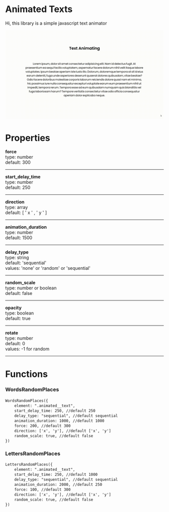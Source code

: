 
# Animated Texts

  

Hi, this library is a simple javascript text animator

![](text_animated.gif)
  
# Properties
**force**
<br>
type: number
<br>
default: 300

---

**start_delay_time**
<br>
type: number
<br>
default: 250

---

**direction**
<br>
type: array
<br>
default: [ ' x ' , ' y ' ]

---

**animation_duration**
<br>
type: number
<br>
default: 1500

---

**delay_type**
<br>
type: string
<br>
default: 'sequential'
<br>
values: 'none' or 'random' or 'sequential'

---

**random_scale**
<br>
type: number or boolean
<br>
default: false

---

**opacity**
<br>
type: boolean
<br>
default: true

---
**rotate**
<br>
type: number
<br>
default: 0
<br>
values: -1 for random

---

# Functions

  

### WordsRandomPlaces

  

```
WordsRandomPlaces({
	element: ".animated__text",
	start_delay_time: 250, //default 250
	delay_type: "sequential", //default sequential
	animation_duration: 1000, //default 1000
	force: 200, //default 300
	direction: ['x', 'y'], //default ['x', 'y']
	random_scale: true, //default false
})
```

  

### LettersRandomPlaces

  

```
LettersRandomPlaces({
	element: ".animated__text",
	start_delay_time: 250, //default 1000
	delay_type: "sequential", //default sequential
	animation_duration: 2000, //default 250
	force: 100, //default 300
	direction: ['x', 'y'], //default ['x', 'y']
	random_scale: true, //default false
})
```
